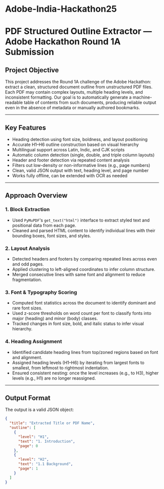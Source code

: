 # Adobe-India-Hackathon25

# PDF Structured Outline Extractor — Adobe Hackathon Round 1A Submission

## Project Objective

This project addresses the Round 1A challenge of the Adobe Hackathon: extract a clean, structured document outline from unstructured PDF files. Each PDF may contain complex layouts, multiple heading levels, and inconsistent formatting. Our goal is to automatically generate a machine-readable table of contents from such documents, producing reliable output even in the absence of metadata or manually authored bookmarks.

---

## Key Features

- Heading detection using font size, boldness, and layout positioning
- Accurate H1–H6 outline construction based on visual hierarchy
- Multilingual support across Latin, Indic, and CJK scripts
- Automatic column detection (single, double, and triple column layouts)
- Header and footer detection via repeated content analysis
- Filters out low-density or non-informative lines (e.g., page numbers)
- Clean, valid JSON output with text, heading level, and page number
- Works fully offline, can be extended with OCR as needed

---

## Approach Overview

### 1. Block Extraction

- Used `PyMuPDF`'s `get_text("html")` interface to extract styled text and positional data from each page.
- Cleaned and parsed HTML content to identify individual lines with their bounding boxes, font sizes, and styles.

### 2. Layout Analysis

- Detected headers and footers by comparing repeated lines across even and odd pages.
- Applied clustering to left-aligned coordinates to infer column structure.
- Merged consecutive lines with same font and alignment to reduce fragmentation.

### 3. Font & Typography Scoring

- Computed font statistics across the document to identify dominant and rare font sizes.
- Used z-score thresholds on word count per font to classify fonts into major (heading) and minor (body) classes.
- Tracked changes in font size, bold, and italic status to infer visual hierarchy.

### 4. Heading Assignment

- Identified candidate heading lines from top/zoned regions based on font and alignment.
- Assigned heading levels (H1–H6) by iterating from largest fonts to smallest, from leftmost to rightmost indentation.
- Ensured consistent nesting: once the level increases (e.g., to H3), higher levels (e.g., H1) are no longer reassigned.

---

## Output Format

The output is a valid JSON object:

```json
{
  "title": "Extracted Title or PDF Name",
  "outline": [
    {
      "level": "H1",
      "text": "1. Introduction",
      "page": 0
    },
    {
      "level": "H2",
      "text": "1.1 Background",
      "page": 1
    }
  ]
}
